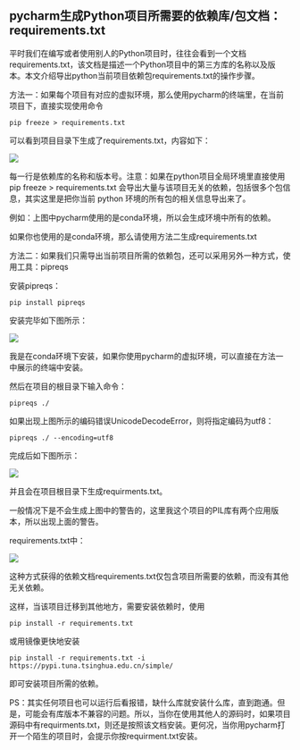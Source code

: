 ## pycharm生成Python项目所需要的依赖库/包文档：requirements.txt

平时我们在编写或者使用别人的Python项目时，往往会看到一个文档requirements.txt，该文档是描述一个Python项目中的第三方库的名称以及版本。本文介绍导出python当前项目依赖包requirements.txt的操作步骤。

方法一：如果每个项目有对应的虚拟环境，那么使用pycharm的终端里，在当前项目下，直接实现使用命令
```pip freeze > requirements.txt 
pip freeze > requirements.txt 
```

可以看到项目目录下生成了requirements.txt，内容如下：

![](https://img-blog.csdnimg.cn/direct/2ab31d1bc7944da4b2b7c780288e05d3.png)

每一行是依赖库的名称和版本号。注意：如果在python项目全局环境里直接使用 pip freeze > requirements.txt 会导出大量与该项目无关的依赖，包括很多个包信息，其实这里是把你当前 python 环境的所有包的相关信息导出来了。

例如：上图中pycharm使用的是conda环境，所以会生成环境中所有的依赖。

如果你也使用的是conda环境，那么请使用方法二生成requirements.txt

方法二：如果我们只需导出当前项目所需的依赖包，还可以采用另外一种方式，使用工具：pipreqs

安装pipreqs：
```
pip install pipreqs
```

安装完毕如下图所示：

![](https://img-blog.csdnimg.cn/direct/58122be94aaf4d2a9d5b50b46554b41d.png)

我是在conda环境下安装，如果你使用pycharm的虚拟环境，可以直接在方法一中展示的终端中安装。

然后在项目的根目录下输入命令：

```
pipreqs ./

```

如果出现上图所示的编码错误UnicodeDecodeError，则将指定编码为utf8：

```
pipreqs ./ --encoding=utf8
```

完成后如下图所示：

![](https://img-blog.csdnimg.cn/direct/50c0fc74ab6f411aaa7e40856aef415b.png)

并且会在项目根目录下生成requirments.txt。

一般情况下是不会生成上图中的警告的，这里我这个项目的PIL库有两个应用版本，所以出现上面的警告。

requirements.txt中：

![](https://img-blog.csdnimg.cn/direct/85237b3b6e5c4e6fb54abfa86c941d87.png)

这种方式获得的依赖文档requirements.txt仅包含项目所需要的依赖，而没有其他无关依赖。

这样，当该项目迁移到其他地方，需要安装依赖时，使用

```
pip install -r requirements.txt
```

或用镜像更快地安装

```
pip install -r requirements.txt -i https://pypi.tuna.tsinghua.edu.cn/simple/
```

即可安装项目所需的依赖。

PS：其实任何项目也可以运行后看报错，缺什么库就安装什么库，直到跑通。但是，可能会有库版本不兼容的问题。所以，当你在使用其他人的源码时，如果项目源码中有requirments.txt，则还是按照该文档安装。更何况，当你用pycharm打开一个陌生的项目时，会提示你按requirment.txt安装。

